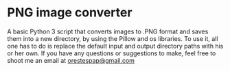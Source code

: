 # PNG image converter
A basic Python 3 script that converts images to .PNG format and saves them into a new directory, by using the Pillow and os libraries.
To use it, all one has to do is replace the default input and output directory paths with his or her own.
If you have any questions or suggestions to make, feel free to shoot me an email at orestespap@gmail.com
